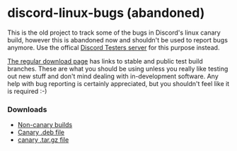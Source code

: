 # discord-linux-bugs (abandoned)
This is the old project to track some of the bugs in Discord's linux canary build, however this is abandoned now and shouldn't be used to report bugs anymore. Use the offical [Discord Testers server](https://discord.gg/discord-testers) for this purpose instead.

[The regular download page](https://discordapp.com/downloads) has links to stable and public test build branches. These are what you should be using unless you really like testing out new stuff and don't mind dealing with in-development software. Any help with bug reporting is certainly appreciated, but you shouldn't feel like it is required :-)

### Downloads
- [Non-canary builds](https://discordapp.com/downloads)
- [Canary .deb file](https://discordapp.com/api/download/canary?platform=linux)
- [canary .tar.gz file](https://discordapp.com/api/download/canary?platform=linux&format=tar.gz)

